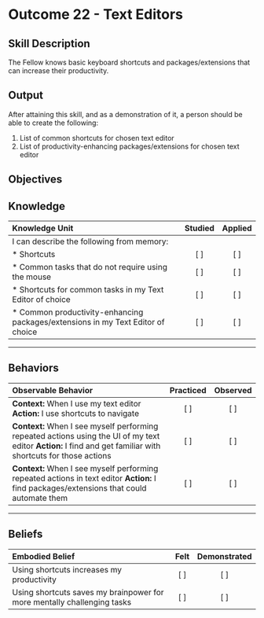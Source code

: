 # Outcome 22 - Text Editors

**Skill Description**
----------
The Fellow knows basic keyboard shortcuts and packages/extensions that can increase their productivity.

**Output**
----------
After attaining this skill, and as a demonstration of it, a person should be able to create the following:

1. List of common shortcuts for chosen text editor
2. List of productivity-enhancing packages/extensions for chosen text editor


**Objectives**
----------
## **Knowledge**


| Knowledge Unit   |      Studied      | Applied |
|:-------------|:------------------:|:--------:|
| I can describe the following from memory: | | |
| * Shortcuts | [ ] | [ ]  |
| * Common tasks that do not require using the mouse     | [ ] | [ ]  |
| * Shortcuts for common tasks in my Text Editor of choice     | [ ] | [ ]  |
| * Common productivity-enhancing packages/extensions in my Text Editor of choice     | [ ] | [ ]  |


----------


## **Behaviors**

| Observable Behavior   |      Practiced      | Observed |
|:-------------|:------------------:|:--------:|
| **Context:** When I use my text editor **Action:** I use shortcuts to navigate | [ ] | [ ]  |
| **Context:** When I see myself performing repeated actions using the UI of my text editor **Action:** I find and get familiar with shortcuts for those actions | [ ] | [ ]  |
| **Context:** When I see myself performing repeated actions in text editor **Action:** I find packages/extensions that could automate them | [ ] | [ ]  |



----------


## **Beliefs**


| Embodied Belief   |      Felt      | Demonstrated |
|:-------------|:------------------:|:--------:|
| Using shortcuts increases my productivity | [ ] | [ ]  |
| Using shortcuts saves my brainpower for more mentally challenging tasks | [ ] | [ ]  |

